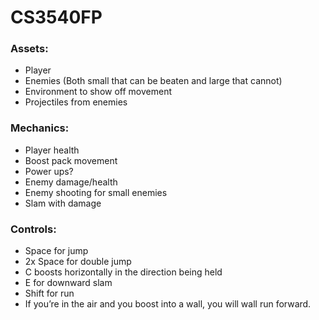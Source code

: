 # CS3540FP

### Assets:
* Player
* Enemies (Both small that can be beaten and large that cannot)
* Environment to show off movement
* Projectiles from enemies

### Mechanics:
* Player health
* Boost pack movement
* Power ups?
* Enemy damage/health
* Enemy shooting for small enemies
* Slam with damage

### Controls:
* Space for jump
* 2x Space for double jump
* C boosts horizontally in the direction being held
* E for downward slam
* Shift for run
* If you’re in the air and you boost into a wall, you will wall run forward. 

